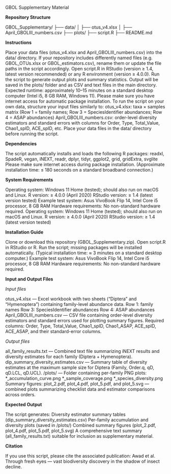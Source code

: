 GBOL Supplementary Material

**Repository Structure**

GBOL_Supplementary/
├── data/
│   ├── otus_v4.xlsx
│   ├── April_GBOLIII_numbers.csv
├── plots/
├── script.R
├── README.md

**Instructions**

Place your data files (otus_v4.xlsx and April_GBOLIII_numbers.csv) into the data/ directory.
If your repository includes differently named files (e.g. GBOL_OTUs.xlsx or GBOL_estimators.csv), rename them or update the file paths in the script accordingly.
Open script.R in RStudio (version ≥ 1.4, latest version recommended) or any R environment (version ≥ 4.0.0).
Run the script to generate output plots and summary statistics.
Output will be saved in the plots/ folder and as CSV and text files in the main directory.
Expected runtime: approximately 10–15 minutes on a standard desktop computer (Intel i5, 8 GB RAM, Windows 11).
Please make sure you have internet access for automatic package installation.
To run the script on your own data, structure your input files similarly to:
otus_v4.xlsx: taxa × samples matrix (Row 1 = family names; Row 3 = SpeciesIdentifier abundances; Row 4 = ASAP abundances)
April_GBOLIII_numbers.csv: order-level diversity estimators and standard errors with columns for Order, Type, Total_Value, Chao1_spID, ACE_spID, etc.
Place your data files in the data/ directory before running the script.

**Dependencies**

The script automatically installs and loads the following R packages:
readxl, SpadeR, vegan, iNEXT, readr,
dplyr, tidyr, ggplot2, grid, gridExtra, svglite
Please make sure internet access during package installation.
(Approximate installation time: ≤ 180 seconds on a standard broadband connection.)

**System Requirements**

Operating system: Windows 11 Home (tested); should also run on macOS and Linux.
R version: ≥ 4.0.0 (April 2020)
RStudio version: ≥ 1.4 (latest version tested)
Example test system: Asus VivoBook Flip 14, Intel Core i5 processor, 8 GB RAM
Hardware requirements: No non-standard hardware required.
Operating system: Windows 11 Home (tested); should also run on macOS and Linux.
R version: ≥ 4.0.0 (April 2020)
RStudio version: ≥ 1.4 (latest version tested)

**Installation Guide**

Clone or download this repository (GBOL_Supplementary.zip).
Open script.R in RStudio or R.
Run the script; missing packages will be installed automatically.
(Typical installation time: ≈ 3 minutes on a standard desktop computer.)
Example test system: Asus VivoBook Flip 14, Intel Core i5 processor, 8 GB RAM
Hardware requirements: No non-standard hardware required.

**Input and Output Files**

*Input files*

otus_v4.xlsx — Excel workbook with two sheets (“Diptera” and “Hymenoptera”) containing family-level abundance data.
Row 1: family names
Row 3: SpeciesIdentifier abundances
Row 4: ASAP abundances
April_GBOLIII_numbers.csv — CSV file containing order-level diversity estimators and standard errors used for plotting summary figures.
Required columns: Order, Type, Total_Value, Chao1_spID, Chao1_ASAP, ACE_spID, ACE_ASAP, and their standard-error columns.

*Output files*

all_family_results.txt — Combined text file summarizing iNEXT results and diversity estimates for each family (Diptera + Hymenoptera).
dip_summary_diversity_estimates.csv — Summary table of diversity estimates at the maximum sample size for Diptera (Family, Order.q, qD, qD.LCL, qD.UCL).
/plots/ — Folder containing per-family PNG plots:
*_accumulation_curve.png
*_sample_coverage.png
*_species_diversity.png
Summary figures:
plot_2.pdf, plot_4.pdf, plot_5.pdf, and plot_5.svg — combined plots summarizing checklist data and estimator comparisons across orders.

**Expected Output**

The script generates:
Diversity estimator summary tables (dip_summary_diversity_estimates.csv)
Per-family accumulation and diversity plots (saved in /plots/)
Combined summary figures (plot_2.pdf, plot_4.pdf, plot_5.pdf, plot_5.svg)
A comprehensive text summary (all_family_results.txt) suitable for inclusion as supplementary material.

**Citation**

If you use this script, please cite the associated publication:
Awad et al. Through fresh eyes — vast biodiversity discovery in the shadow of insect decline.
